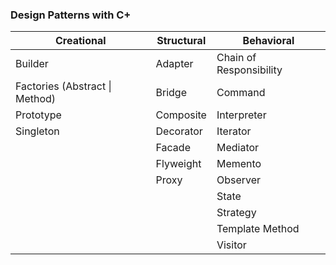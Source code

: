 ### Design Patterns with C+

| Creational | Structural | Behavioral |
| --- | --- | --- |
| Builder | Adapter | Chain of Responsibility |
| Factories (Abstract \| Method) | Bridge | Command |
| Prototype | Composite | Interpreter |
| Singleton | Decorator | Iterator |
| | Facade | Mediator |
| | Flyweight | Memento |
| | Proxy | Observer |
| | | State |
| | | Strategy |
| | | Template Method |
| | | Visitor | 
